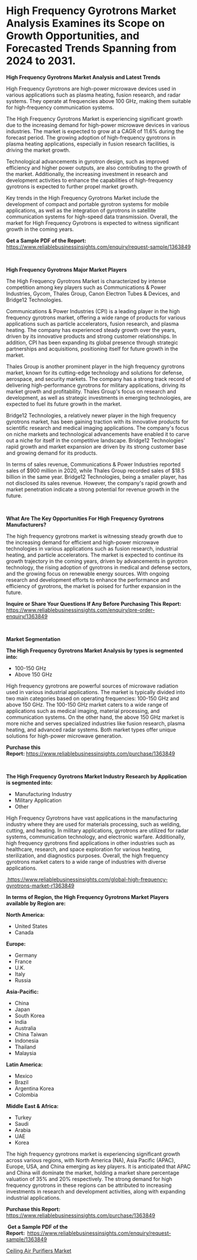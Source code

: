 <p><h1>High Frequency Gyrotrons Market Analysis Examines its Scope on Growth Opportunities, and Forecasted Trends Spanning from 2024 to 2031.</h1></p><p><strong>High Frequency Gyrotrons Market Analysis and Latest Trends</strong></p>
<p><p>High Frequency Gyrotrons are high-power microwave devices used in various applications such as plasma heating, fusion research, and radar systems. They operate at frequencies above 100 GHz, making them suitable for high-frequency communication systems.</p><p>The High Frequency Gyrotrons Market is experiencing significant growth due to the increasing demand for high-power microwave devices in various industries. The market is expected to grow at a CAGR of 11.6% during the forecast period. The growing adoption of high-frequency gyrotrons in plasma heating applications, especially in fusion research facilities, is driving the market growth.</p><p>Technological advancements in gyrotron design, such as improved efficiency and higher power outputs, are also contributing to the growth of the market. Additionally, the increasing investment in research and development activities to enhance the capabilities of high-frequency gyrotrons is expected to further propel market growth.</p><p>Key trends in the High Frequency Gyrotrons Market include the development of compact and portable gyrotron systems for mobile applications, as well as the integration of gyrotrons in satellite communication systems for high-speed data transmission. Overall, the market for High Frequency Gyrotrons is expected to witness significant growth in the coming years.</p></p>
<p><strong>Get a Sample PDF of the Report:&nbsp;</strong> <a href="https://www.reliablebusinessinsights.com/enquiry/request-sample/1363849">https://www.reliablebusinessinsights.com/enquiry/request-sample/1363849</a></p>
<p>&nbsp;</p>
<p><strong>High Frequency Gyrotrons Major Market Players</strong></p>
<p><p>The High Frequency Gyrotrons Market is characterized by intense competition among key players such as Communications & Power Industries, Gycom, Thales Group, Canon Electron Tubes & Devices, and Bridge12 Technologies. </p><p>Communications & Power Industries (CPI) is a leading player in the high frequency gyrotrons market, offering a wide range of products for various applications such as particle accelerators, fusion research, and plasma heating. The company has experienced steady growth over the years, driven by its innovative products and strong customer relationships. In addition, CPI has been expanding its global presence through strategic partnerships and acquisitions, positioning itself for future growth in the market.</p><p>Thales Group is another prominent player in the high frequency gyrotrons market, known for its cutting-edge technology and solutions for defense, aerospace, and security markets. The company has a strong track record of delivering high-performance gyrotrons for military applications, driving its market growth and profitability. Thales Group's focus on research and development, as well as strategic investments in emerging technologies, are expected to fuel its future growth in the market.</p><p>Bridge12 Technologies, a relatively newer player in the high frequency gyrotrons market, has been gaining traction with its innovative products for scientific research and medical imaging applications. The company's focus on niche markets and technological advancements have enabled it to carve out a niche for itself in the competitive landscape. Bridge12 Technologies' rapid growth and market expansion are driven by its strong customer base and growing demand for its products.</p><p>In terms of sales revenue, Communications & Power Industries reported sales of $900 million in 2020, while Thales Group recorded sales of $18.5 billion in the same year. Bridge12 Technologies, being a smaller player, has not disclosed its sales revenue. However, the company's rapid growth and market penetration indicate a strong potential for revenue growth in the future.</p></p>
<p>&nbsp;</p>
<p><strong>What Are The Key Opportunities For High Frequency Gyrotrons Manufacturers?</strong></p>
<p><p>The high frequency gyrotrons market is witnessing steady growth due to the increasing demand for efficient and high-power microwave technologies in various applications such as fusion research, industrial heating, and particle accelerators. The market is expected to continue its growth trajectory in the coming years, driven by advancements in gyrotron technology, the rising adoption of gyrotrons in medical and defense sectors, and the growing focus on renewable energy sources. With ongoing research and development efforts to enhance the performance and efficiency of gyrotrons, the market is poised for further expansion in the future.</p></p>
<p><strong>Inquire or Share Your Questions If Any Before Purchasing This Report:</strong> <a href="https://www.reliablebusinessinsights.com/enquiry/pre-order-enquiry/1363849">https://www.reliablebusinessinsights.com/enquiry/pre-order-enquiry/1363849</a></p>
<p>&nbsp;</p>
<p><strong>Market Segmentation</strong></p>
<p><strong>The High Frequency Gyrotrons Market Analysis by types is segmented into:</strong></p>
<p><ul><li>100-150 GHz</li><li>Above 150 GHz</li></ul></p>
<p><p>High frequency gyrotrons are powerful sources of microwave radiation used in various industrial applications. The market is typically divided into two main categories based on operating frequencies: 100-150 GHz and above 150 GHz. The 100-150 GHz market caters to a wide range of applications such as medical imaging, material processing, and communication systems. On the other hand, the above 150 GHz market is more niche and serves specialized industries like fusion research, plasma heating, and advanced radar systems. Both market types offer unique solutions for high-power microwave generation.</p></p>
<p><strong>Purchase this Report:&nbsp;</strong><a href="https://www.reliablebusinessinsights.com/purchase/1363849">https://www.reliablebusinessinsights.com/purchase/1363849</a></p>
<p>&nbsp;</p>
<p><strong>The High Frequency Gyrotrons Market Industry Research by Application is segmented into:</strong></p>
<p><ul><li>Manufacturing Industry</li><li>Military Application</li><li>Other</li></ul></p>
<p><p>High Frequency Gyrotrons have vast applications in the manufacturing industry where they are used for materials processing, such as welding, cutting, and heating. In military applications, gyrotrons are utilized for radar systems, communication technology, and electronic warfare. Additionally, high frequency gyrotrons find applications in other industries such as healthcare, research, and space exploration for various heating, sterilization, and diagnostics purposes. Overall, the high frequency gyrotrons market caters to a wide range of industries with diverse applications.</p></p>
<p><a href="https://www.reliablebusinessinsights.com/global-high-frequency-gyrotrons-market-r1363849">&nbsp;https://www.reliablebusinessinsights.com/global-high-frequency-gyrotrons-market-r1363849</a></p>
<p><strong>In terms of Region, the High Frequency Gyrotrons Market Players available by Region are:</strong></p>
<p>
    <p> <strong> North America: </strong>
        <ul>
            <li>United States</li>
            <li>Canada</li>
        </ul>
        </p> 
    <p> <strong> Europe: </strong>
        <ul>
            <li>Germany</li>
            <li>France</li>
            <li>U.K.</li>
            <li>Italy</li>
            <li>Russia</li>
        </ul>
        </p> 
    <p> <strong> Asia-Pacific: </strong>
        <ul>
            <li>China</li>
            <li>Japan</li>
            <li>South Korea</li>
            <li>India</li>
            <li>Australia</li>
            <li>China Taiwan</li>
            <li>Indonesia</li>
            <li>Thailand</li>
            <li>Malaysia</li>
        </ul>
        </p> 
    <p> <strong> Latin America: </strong>
        <ul>
            <li>Mexico</li>
            <li>Brazil</li>
            <li>Argentina Korea</li>
            <li>Colombia</li>
        </ul>
        </p> 
    <p> <strong> Middle East & Africa: </strong>
        <ul>
            <li>Turkey</li>
            <li>Saudi</li>
            <li>Arabia</li>
            <li>UAE</li>
            <li>Korea</li>
        </ul>
    </p>
    </p>
<p><p>The high frequency gyrotrons market is experiencing significant growth across various regions, with North America (NA), Asia Pacific (APAC), Europe, USA, and China emerging as key players. It is anticipated that APAC and China will dominate the market, holding a market share percentage valuation of 35% and 20% respectively. The strong demand for high frequency gyrotrons in these regions can be attributed to increasing investments in research and development activities, along with expanding industrial applications.</p></p>
<p><strong>Purchase this Report: </strong><a href="https://www.reliablebusinessinsights.com/purchase/1363849">https://www.reliablebusinessinsights.com/purchase/1363849</a></p>
<p>&nbsp;<strong>Get a Sample PDF of the Report:&nbsp;&nbsp;</strong><a href="https://www.reliablebusinessinsights.com/enquiry/request-sample/1363849">https://www.reliablebusinessinsights.com/enquiry/request-sample/1363849</a></p>
<p><strong></strong></p>
<p><p><a href="https://medium.com/@rasauncoleman20/ceiling-air-purifiers-market-share-and-new-trends-analysis-by-its-type-application-end-use-and-c3d58518718b">Ceiling Air Purifiers Market</a></p></p>